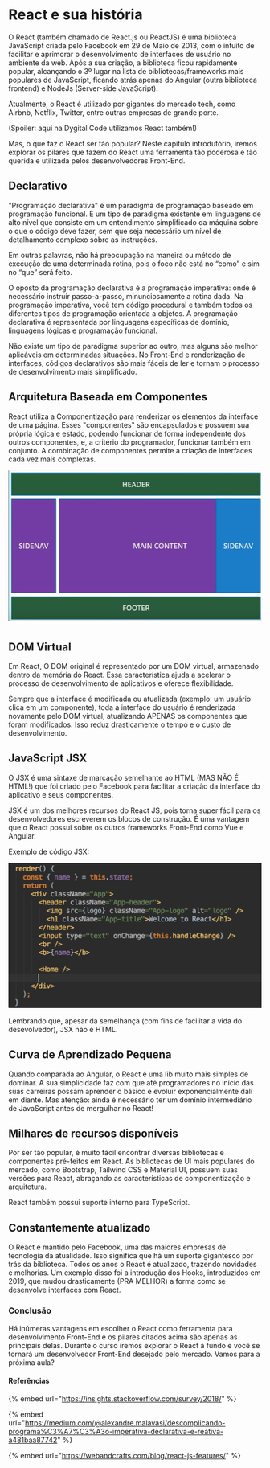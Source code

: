 # React e sua história

O React (também chamado de React.js ou ReactJS) é uma biblioteca JavaScript criada pelo Facebook em 29 de Maio de 2013, com o intuito de facilitar e aprimorar o desenvolvimento de interfaces de usuário no ambiente da web. Após a sua criação, a biblioteca ficou rapidamente popular, alcançando o 3º lugar na lista de bibliotecas/frameworks mais populares de JavaScript, ficando atrás apenas do Angular (outra biblioteca frontend) e NodeJs (Server-side JavaScript).

Atualmente, o React é utilizado por gigantes do mercado tech, como Airbnb, Netflix, Twitter, entre outras empresas de grande porte.

(Spoiler: aqui na Dygital Code utilizamos React também!)

Mas, o que faz o React ser tão popular? Neste capítulo introdutório, iremos explorar os pilares que fazem do React uma ferramenta tão poderosa e tão querida e utilizada pelos desenvolvedores Front-End.

## Declarativo

"Programação declarativa" é um paradigma de programação baseado em programação funcional. É um tipo de paradigma existente em linguagens de alto nível que consiste em um entendimento simplificado da máquina sobre o que o código deve fazer, sem que seja necessário um nível de detalhamento complexo sobre as instruções.

Em outras palavras, não há preocupação na maneira ou método de execução de uma determinada rotina, pois o foco não está no “como” e sim no “que” será feito.

O oposto da programação declarativa é a programação imperativa: onde é necessário instruir passo-a-passo, minunciosamente a rotina dada. Na programação imperativa, você tem código procedural e também todos os diferentes tipos de programação orientada a objetos. A programação declarativa é representada por linguagens específicas de domínio, linguagens lógicas e programação funcional.

Não existe um tipo de paradigma superior ao outro, mas alguns são melhor aplicáveis em determinadas situações. No Front-End e renderização de interfaces, códigos declarativos são mais fáceis de ler e tornam o processo de desenvolvimento mais simplificado.

## Arquitetura Baseada em Componentes

React utiliza a Componentização para renderizar os elementos da interface de uma página. Esses "componentes" são encapsulados e possuem sua própria lógica e estado, podendo funcionar de forma independente dos outros componentes, e, a critério do programador, funcionar também em conjunto. A combinação de componentes permite a criação de interfaces cada vez mais complexas.

![](../.gitbook/assets/react_components.png)

## DOM Virtual

Em React, O DOM original é representado por um DOM virtual, armazenado dentro da memória do React. Essa característica ajuda a acelerar o processo de desenvolvimento de aplicativos e oferece flexibilidade.

Sempre que a interface é modificada ou atualizada (exemplo: um usuário clica em um componente), toda a interface do usuário é renderizada novamente pelo DOM virtual, atualizando APENAS os componentes que foram modificados. Isso reduz drasticamente o tempo e o custo de desenvolvimento.

## JavaScript JSX

O JSX é uma sintaxe de marcação semelhante ao HTML (MAS NÃO É HTML!) que foi criado pelo Facebook para facilitar a criação da interface do aplicativo e seus componentes.

JSX é um dos melhores recursos do React JS, pois torna super fácil para os desenvolvedores escreverem os blocos de construção. É uma vantagem que o React possui sobre os outros frameworks Front-End como Vue e Angular.

Exemplo de código JSX:

![](../.gitbook/assets/jsx_code.png)

Lembrando que, apesar da semelhança (com fins de facilitar a vida do desevolvedor), JSX não é HTML.

## Curva de Aprendizado Pequena

Quando comparada ao Angular, o React é uma lib muito mais simples de dominar. A sua simplicidade faz com que até programadores no início das suas carreiras possam aprender o básico e evoluir exponencialmente dali em diante. Mas atenção: ainda é necessário ter um domínio intermediário de JavaScript antes de mergulhar no React!

## Milhares de recursos disponíveis

Por ser tão popular, é muito fácil encontrar diversas bibliotecas e componentes pré-feitos em React. As bibliotecas de UI mais populares do mercado, como Bootstrap, Tailwind CSS e Material UI, possuem suas versões para React, abraçando as características de componentização e arquitetura.

React também possui suporte interno para TypeScript.

## Constantemente atualizado

O React é mantido pelo Facebook, uma das maiores empresas de tecnologia da atualidade. Isso significa que há um suporte gigantesco por trás da biblioteca. Todos os anos o React é atualizado, trazendo novidades e melhorias. Um exemplo disso foi a introdução dos Hooks, introduzidos em 2019, que mudou drasticamente (PRA MELHOR) a forma como se desenvolve interfaces com React.

### Conclusão

Há inúmeras vantagens em escolher o React como ferramenta para desenvolvimento Front-End e os pilares citados acima são apenas as principais delas. Durante o curso iremos explorar o React á fundo e você se tornará um desenvolvedor Front-End desejado pelo mercado. Vamos para a próxima aula?

#### Referências

{% embed url="https://insights.stackoverflow.com/survey/2018/" %}

{% embed url="https://medium.com/@alexandre.malavasi/descomplicando-programa%C3%A7%C3%A3o-imperativa-declarativa-e-reativa-a481baa87742" %}

{% embed url="https://webandcrafts.com/blog/react-js-features/" %}
